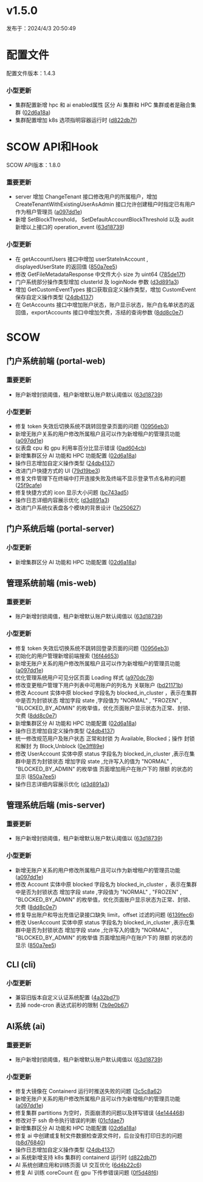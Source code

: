 # v1.5.0

发布于：2024/4/3 20:50:49



# 配置文件

配置文件版本：1.4.3

### 小型更新
- 集群配置新增 hpc 和 ai enabled属性 区分 Ai 集群和 HPC 集群或者是融合集群 ([02d6a18a](https://github.com/PKUHPC/OpenSCOW/commit/02d6a18a25da138ad3ec1accbc737c814ad7b30b))
- 集群配置增加 k8s 选项指明容器运行时 ([d822db7f](https://github.com/PKUHPC/OpenSCOW/commit/d822db7ff470041767c5fcae9d3dfc303c11d7ba))


# SCOW API和Hook

SCOW API版本：1.8.0

### 重要更新
- server 增加 ChangeTenant 接口修改用户的所属租户，增加 CreateTenantWithExistingUserAsAdmin 接口允许创建租户时指定已有用户作为租户管理员 ([a097dd1e](https://github.com/PKUHPC/OpenSCOW/commit/a097dd1e6daf07048a9f159d3c34a3441fdef4c8))
- 新增 SetBlockThreshold， SetDefaultAccountBlockThreshold 以及 audit 新增以上接口的 operation_event ([63d18739](https://github.com/PKUHPC/OpenSCOW/commit/63d187396095440399258ae842ae918eec3adb43))

### 小型更新
- 在 getAccountUsers 接口中增加 userStateInAccount , displayedUserState 的返回值 ([850a7ee5](https://github.com/PKUHPC/OpenSCOW/commit/850a7ee574fc619342219f31727542a727506683))
- 修改 GetFileMetadataResponse 中文件大小 size 为 uint64 ([785de17f](https://github.com/PKUHPC/OpenSCOW/commit/785de17fad27581cec8ce1bf8879cf81cbd6bc97))
- 门户系统部分操作类型增加 clusterId 及 loginNode 参数 ([d3d891a3](https://github.com/PKUHPC/OpenSCOW/commit/d3d891a3a8ed2d911297ed102e73f213df6efb01))
- 增加 GetCustomEventTypes 接口获取自定义操作类型，增加 CustomEvent 保存自定义操作类型 ([24db4137](https://github.com/PKUHPC/OpenSCOW/commit/24db413761aff5cb31d545a43236a0a52562b3f8))
- 在 GetAccounts 接口中增加账户状态，账户显示状态，账户白名单状态的返回值，exportAccounts 接口中增加欠费，冻结的查询参数 ([8dd8c0e7](https://github.com/PKUHPC/OpenSCOW/commit/8dd8c0e7aa03a125b22eba49c605e83c390a87d5))


# SCOW

## 门户系统前端 (portal-web) 

### 重要更新
- 账户新增封锁阈值，租户新增默认账户默认阈值以 ([63d18739](https://github.com/PKUHPC/OpenSCOW/commit/63d187396095440399258ae842ae918eec3adb43))

### 小型更新
- 修复 token 失效后切换系统不跳转回登录页面的问题 ([10956eb3](https://github.com/PKUHPC/OpenSCOW/commit/10956eb3db20835abf847c5bbee12095de482302))
- 新增无账户关系的用户修改所属租户且可以作为新增租户的管理员功能 ([a097dd1e](https://github.com/PKUHPC/OpenSCOW/commit/a097dd1e6daf07048a9f159d3c34a3441fdef4c8))
- 仪表盘 cpu 和 gpu 利用率百分比显示错误 ([0ad604cb](https://github.com/PKUHPC/OpenSCOW/commit/0ad604cb9792a37105ab7c3ddf125b82d2bd2f7a))
- 新增集群区分 AI 功能和 HPC 功能配置 ([02d6a18a](https://github.com/PKUHPC/OpenSCOW/commit/02d6a18a25da138ad3ec1accbc737c814ad7b30b))
- 操作日志增加自定义操作类型 ([24db4137](https://github.com/PKUHPC/OpenSCOW/commit/24db413761aff5cb31d545a43236a0a52562b3f8))
- 改进门户快捷方式的 UI ([79d19be3](https://github.com/PKUHPC/OpenSCOW/commit/79d19be3a713c41aae965e77341696546494a8e5))
- 修复文件管理下在终端中打开连接失败及终端不显示登录节点名称的问题 ([25f9cafe](https://github.com/PKUHPC/OpenSCOW/commit/25f9cafe682aa1b515de97c5342d3a44899f3092))
- 修复快捷方式的 icon 显示大小问题 ([bc743ad5](https://github.com/PKUHPC/OpenSCOW/commit/bc743ad5ef6a307b9c9f2e8ce2971b6fb8668048))
- 操作日志详细内容展示优化 ([d3d891a3](https://github.com/PKUHPC/OpenSCOW/commit/d3d891a3a8ed2d911297ed102e73f213df6efb01))
- 改进门户系统仪表盘各个模块的背景设计 ([1e250627](https://github.com/PKUHPC/OpenSCOW/commit/1e2506270beaffb4e124fb93b6d23955c5044a5e))

## 门户系统后端 (portal-server) 

### 小型更新
- 新增集群区分 AI 功能和 HPC 功能配置 ([02d6a18a](https://github.com/PKUHPC/OpenSCOW/commit/02d6a18a25da138ad3ec1accbc737c814ad7b30b))

## 管理系统前端 (mis-web) 

### 重要更新
- 账户新增封锁阈值，租户新增默认账户默认阈值以 ([63d18739](https://github.com/PKUHPC/OpenSCOW/commit/63d187396095440399258ae842ae918eec3adb43))

### 小型更新
- 修复 token 失效后切换系统不跳转回登录页面的问题 ([10956eb3](https://github.com/PKUHPC/OpenSCOW/commit/10956eb3db20835abf847c5bbee12095de482302))
- 初始化的用户管理新增前端搜索 ([16f44653](https://github.com/PKUHPC/OpenSCOW/commit/16f44653ab8d1fe7a8aa80c49e520dbd3a73c5dc))
- 新增无账户关系的用户修改所属租户且可以作为新增租户的管理员功能 ([a097dd1e](https://github.com/PKUHPC/OpenSCOW/commit/a097dd1e6daf07048a9f159d3c34a3441fdef4c8))
- 优化管理系统用户可见分区页面 Loading 样式 ([a970dc78](https://github.com/PKUHPC/OpenSCOW/commit/a970dc78292038de2346f10eede42dacc23fd31a))
- 修改变更租户管理下用户列表中可用账户的列名为 关联账户 ([bd21171b](https://github.com/PKUHPC/OpenSCOW/commit/bd21171be4b30f954ef2609cc0c8778798376c03))
- 修改 Account 实体中原 blocked 字段名为 blocked_in_cluster ，表示在集群中是否为封锁状态
增加字段 state ,字段值为 "NORMAL" , "FROZEN" , "BLOCKED_BY_ADMIN" 的枚举值，优化页面账户显示状态为正常、封锁、欠费 ([8dd8c0e7](https://github.com/PKUHPC/OpenSCOW/commit/8dd8c0e7aa03a125b22eba49c605e83c390a87d5))
- 新增集群区分 AI 功能和 HPC 功能配置 ([02d6a18a](https://github.com/PKUHPC/OpenSCOW/commit/02d6a18a25da138ad3ec1accbc737c814ad7b30b))
- 操作日志增加自定义操作类型 ([24db4137](https://github.com/PKUHPC/OpenSCOW/commit/24db413761aff5cb31d545a43236a0a52562b3f8))
- 统一修改规范用户及账户状态 正常和封锁 为 Available, Blocked；操作 封锁和解封 为 Block,Unblock ([0e3ff89e](https://github.com/PKUHPC/OpenSCOW/commit/0e3ff89e76d33abd1b8b6532b6248c08ed6c9dc4))
- 修改 UserAccount 实体中原 status 字段名为 blocked_in_cluster ,表示在集群中是否为封锁状态
增加字段 state ,允许写入的值为 "NORMAL" ,  "BLOCKED_BY_ADMIN" 的枚举值
页面增加用户在账户下的 限额 的状态的显示 ([850a7ee5](https://github.com/PKUHPC/OpenSCOW/commit/850a7ee574fc619342219f31727542a727506683))
- 操作日志详细内容展示优化 ([d3d891a3](https://github.com/PKUHPC/OpenSCOW/commit/d3d891a3a8ed2d911297ed102e73f213df6efb01))

## 管理系统后端 (mis-server) 

### 重要更新
- 账户新增封锁阈值，租户新增默认账户默认阈值以 ([63d18739](https://github.com/PKUHPC/OpenSCOW/commit/63d187396095440399258ae842ae918eec3adb43))

### 小型更新
- 新增无账户关系的用户修改所属租户且可以作为新增租户的管理员功能 ([a097dd1e](https://github.com/PKUHPC/OpenSCOW/commit/a097dd1e6daf07048a9f159d3c34a3441fdef4c8))
- 修改 Account 实体中原 blocked 字段名为 blocked_in_cluster ，表示在集群中是否为封锁状态
增加字段 state ,字段值为 "NORMAL" , "FROZEN" , "BLOCKED_BY_ADMIN" 的枚举值，优化页面账户显示状态为正常、封锁、欠费 ([8dd8c0e7](https://github.com/PKUHPC/OpenSCOW/commit/8dd8c0e7aa03a125b22eba49c605e83c390a87d5))
- 修复导出账户和导出充值记录接口缺失 limit，offset 过滤的问题 ([6139fec6](https://github.com/PKUHPC/OpenSCOW/commit/6139fec6d9f495bdbb5bd2ccaaccad0b75b2e468))
- 修改 UserAccount 实体中原 status 字段名为 blocked_in_cluster ,表示在集群中是否为封锁状态
增加字段 state ,允许写入的值为 "NORMAL" ,  "BLOCKED_BY_ADMIN" 的枚举值
页面增加用户在账户下的 限额 的状态的显示 ([850a7ee5](https://github.com/PKUHPC/OpenSCOW/commit/850a7ee574fc619342219f31727542a727506683))

## CLI (cli) 

### 小型更新
- 兼容旧版本自定义认证系统配置 ([4a32bd71](https://github.com/PKUHPC/OpenSCOW/commit/4a32bd7104b158e8e470d097179928d24319617f))
- 去掉 node-cron 表达式前秒的限制 ([7b9e0b67](https://github.com/PKUHPC/OpenSCOW/commit/7b9e0b678051b5b5cee5c9ba54361b029ce17bbc))

## AI系统 (ai) 

### 重要更新
- 账户新增封锁阈值，租户新增默认账户默认阈值以 ([63d18739](https://github.com/PKUHPC/OpenSCOW/commit/63d187396095440399258ae842ae918eec3adb43))

### 小型更新
- 修复大镜像在 Containerd 运行时推送失败的问题 ([3c5c8a62](https://github.com/PKUHPC/OpenSCOW/commit/3c5c8a62d8405ee7627762fabeea95bb6e44a885))
- 新增无账户关系的用户修改所属租户且可以作为新增租户的管理员功能 ([a097dd1e](https://github.com/PKUHPC/OpenSCOW/commit/a097dd1e6daf07048a9f159d3c34a3441fdef4c8))
- 修复集群 partitions 为空时，页面崩溃的问题以及拼写错误 ([4e144468](https://github.com/PKUHPC/OpenSCOW/commit/4e1444684dba7fbff7b39a3ecb11d1d76807915e))
- 修改对于 ssh 命令执行错误的判断 ([01cfdae7](https://github.com/PKUHPC/OpenSCOW/commit/01cfdae78900edf9d6870377dc1135219913d8c8))
- 新增集群区分 AI 功能和 HPC 功能配置 ([02d6a18a](https://github.com/PKUHPC/OpenSCOW/commit/02d6a18a25da138ad3ec1accbc737c814ad7b30b))
- 修复 ai 中创建或复制文件数据检查源文件时，后台没有打印日志的问题 ([b8d76840](https://github.com/PKUHPC/OpenSCOW/commit/b8d768401df3ac76a00735302188822ea3f29489))
- 操作日志增加自定义操作类型 ([24db4137](https://github.com/PKUHPC/OpenSCOW/commit/24db413761aff5cb31d545a43236a0a52562b3f8))
- ai 系统新增支持 k8s 集群的 containerd 运行时 ([d822db7f](https://github.com/PKUHPC/OpenSCOW/commit/d822db7ff470041767c5fcae9d3dfc303c11d7ba))
- AI 系统创建应用和训练页面 UI 交互优化 ([6d4b22c6](https://github.com/PKUHPC/OpenSCOW/commit/6d4b22c63dc5d993d02cfa7ec8a515bde9e6244d))
- 修复 AI 训练 coreCount 在 gpu 下传参错误问题 ([0f5d48f6](https://github.com/PKUHPC/OpenSCOW/commit/0f5d48f65b755c3a8acc87bc1ab80b414b760f1c))



